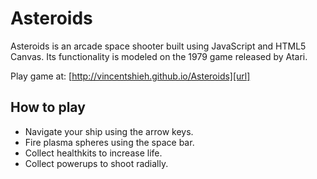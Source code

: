 # Asteroids

Asteroids is an arcade space shooter built using JavaScript and HTML5 Canvas. Its functionality is modeled on the 1979 game released by Atari.

Play game at: [http://vincentshieh.github.io/Asteroids][url]

[url]: http://vincentshieh.github.io/Asteroids

## How to play

* Navigate your ship using the arrow keys.
* Fire plasma spheres using the space bar.
* Collect healthkits to increase life.
* Collect powerups to shoot radially.

